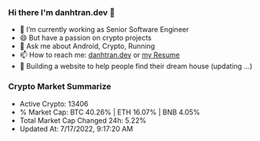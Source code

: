 ### Hi there I'm danhtran.dev 👋

- 🔭 I’m currently working as Senior Software Engineer
- 😄 But have a passion on crypto projects
- 💬 Ask me about Android, Crypto, Running 
- 📫 How to reach me: <a href="https://danhtran.dev" target="_blank">danhtran.dev</a> or <a href="Developer-Resume.pdf" target="_blank">my Resume</a>
- 🌱 Building a website to help people find their dream house (updating ...)

### Crypto Market Summarize
- Active Crypto: 13406
- % Market Cap: BTC 40.26% | ETH 16.07% | BNB 4.05%
- Total Market Cap Changed 24h: 5.22%
- Updated At: 7/17/2022, 9:17:20 AM

